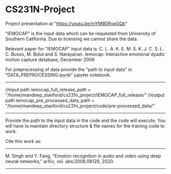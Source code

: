 # CS231N-Project

Project presentation at "https://youtu.be/mYM9DRypGQk"

"IEMOCAP" is the input data which can be requested from University of Southern California. Due to licensing we cannot share the data.

Relevant paper for "IEMOCAP" input data is:
C. L. A. K. E. M. S. K. J. C. S. L. C. Busso, M. Bulut and
S. Narayanan. Iemocap: Interactive emotional dyadic motion
capture database, December 2008


For preprocessing of data provide the "path to input data" in "DATA_PREPROCESSING.ipynb" jupyter notebook.
*********************
//input path
iemocap_full_release_path = "/home/mandeep_stanford/cs231n_project/IEMOCAP_full_release/"
//output path
iemocap_pre_processed_data_path = "/home/mandeep_stanford/cs231n_project/code/pre-processed_data/"
*********************

Provide the path to the input data in the code and the code will execute. You will have to maintain directory structure & file names for the training code to work.



Cite this work as:
********************
M. Singh and Y. Fang, “Emotion recognition in audio and video using
deep neural networks,” arXiv, vol. abs/2006.08129, 2020.
********************
